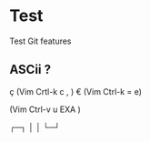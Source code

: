 Test
====

Test Git features

## ASCii ? 

ç (Vim Crtl-k c , )
€ (Vim Ctrl-k = e)

(Vim Ctrl-v u EXA )

┌─┐
│ │
└─┘

